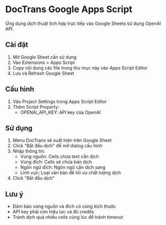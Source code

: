 # DocTrans Google Apps Script

Ứng dụng dịch thuật tích hợp trực tiếp vào Google Sheets sử dụng OpenAI API.

## Cài đặt

1. Mở Google Sheet cần sử dụng
2. Vào Extensions > Apps Script
3. Copy nội dung các file trong thư mục này vào Apps Script Editor
4. Lưu và Refresh Google Sheet

## Cấu hình

1. Vào Project Settings trong Apps Script Editor
2. Thêm Script Property:
   - OPENAI_API_KEY: API key của OpenAI

## Sử dụng

1. Menu DocTrans sẽ xuất hiện trên Google Sheet
2. Click "Bắt đầu dịch" để mở dialog cấu hình
3. Nhập thông tin:
   - Vùng nguồn: Cells chứa text cần dịch
   - Vùng đích: Cells sẽ chứa bản dịch
   - Ngôn ngữ đích: Ngôn ngữ cần dịch sang
   - Lĩnh vực: Loại văn bản để tối ưu chất lượng dịch
4. Click "Bắt đầu dịch"

## Lưu ý

- Đảm bảo vùng nguồn và đích có cùng kích thước
- API key phải còn hiệu lực và đủ credits
- Tránh dịch quá nhiều cells cùng lúc để tránh timeout 